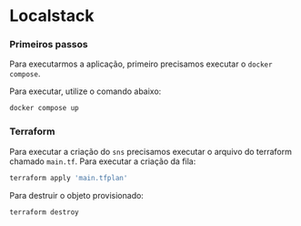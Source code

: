 # Localstack

### Primeiros passos
Para executarmos a aplicação, primeiro precisamos executar o `docker compose`.

Para executar, utilize o comando abaixo:
```bash
docker compose up
```

### Terraform
Para executar a criação do `sns` precisamos executar o arquivo do terraform chamado `main.tf`.
Para executar a criação da fila:
```bash
terraform apply 'main.tfplan'
```

Para destruir o objeto provisionado:
```bash
terraform destroy
```
